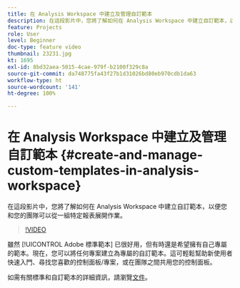 ```yaml
---
title: 在 Analysis Workspace 中建立及管理自訂範本
description: 在這段影片中，您將了解如何在 Analysis Workspace 中建立自訂範本，以便您和您的團隊可以從一組特定報表展開作業。
feature: Projects
role: User
level: Beginner
doc-type: feature video
thumbnail: 23231.jpg
kt: 1695
exl-id: 8bd32aea-5015-4cae-979f-b2100f329c8a
source-git-commit: da748775fa43f27b1d31026bd80eb970cdb1da63
workflow-type: ht
source-wordcount: '141'
ht-degree: 100%

---
```


# 在 Analysis Workspace 中建立及管理自訂範本 {#create-and-manage-custom-templates-in-analysis-workspace}

在這段影片中，您將了解如何在 Analysis Workspace 中建立自訂範本，以便您和您的團隊可以從一組特定報表展開作業。

>[!VIDEO](https://video.tv.adobe.com/v/23231/?quality=12)

雖然 [!UICONTROL Adobe 標準範本] 已很好用，但有時還是希望擁有自己專屬的範本。現在，您可以將任何專案建立為專屬的自訂範本。這可輕鬆幫助新使用者快速入門、尋找您喜歡的控制面板/專案，或在團隊之間共用您的控制面板。

如需有關標準和自訂範本的詳細資訊，請瀏覽[文件](https://experienceleague.adobe.com/docs/analytics/analyze/analysis-workspace/build-workspace-project/starter-projects.html?lang=zh-Hant)。
